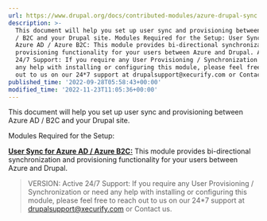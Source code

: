 ```yaml
---
url: https://www.drupal.org/docs/contributed-modules/azure-drupal-sync
description: >-
  This document will help you set up user sync and provisioning between Azure AD
  / B2C and your Drupal site. Modules Required for the Setup: User Sync for
  Azure AD / Azure B2C: This module provides bi-directional synchronization and
  provisioning functionality for your users between Azure and Drupal. Active
  24/7 Support: If you require any User Provisioning / Synchronization or need
  any help with installing or configuring this module, please feel free to reach
  out to us on our 24*7 support at drupalsupport@xecurify.com or Contact us.
published_time: '2022-09-28T05:58:43+00:00'
modified_time: '2022-11-23T11:05:36+00:00'
---
```

This document will help you set up user sync and provisioning between Azure AD / B2C and your Drupal site.

Modules Required for the Setup:

**[User Sync for Azure AD / Azure B2C:](https://www.drupal.org/project/azure%5Fad)** This module provides bi-directional synchronization and provisioning functionality for your users between Azure and Drupal.

<!-- note-version -->
> VERSION: Active 24/7 Support:
If you require any User Provisioning / Synchronization or need any help with installing or configuring this module, please feel free to reach out to us on our 24*7 support at drupalsupport@xecurify.com or Contact us.